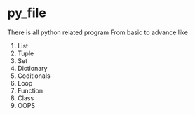 # py_file
There is all python related program
From basic to advance like
1. List
2. Tuple
3. Set
4. Dictionary
5. Coditionals
6. Loop
7. Function
8. Class
9. OOPS
